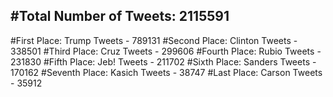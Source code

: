 #Total Number of Tweets: 2115591 
---
#First Place: Trump Tweets - 789131
#Second Place: Clinton Tweets - 338501
#Third Place: Cruz Tweets - 299606
#Fourth Place: Rubio Tweets - 231830
#Fifth Place: Jeb! Tweets - 211702
#Sixth Place: Sanders Tweets - 170162
#Seventh Place: Kasich Tweets - 38747
#Last Place: Carson Tweets - 35912
